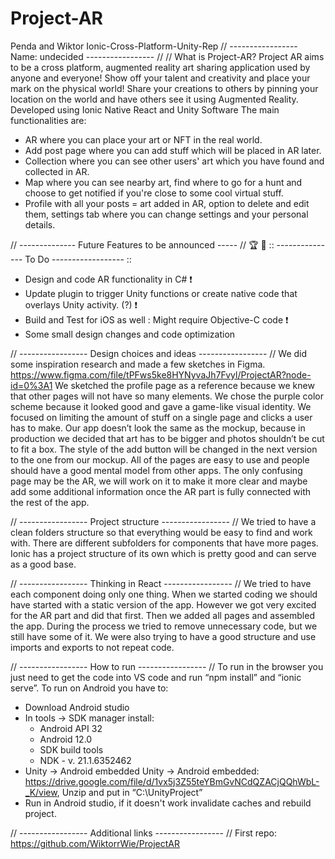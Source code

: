 # Project-AR
Penda and Wiktor
Ionic-Cross-Platform-Unity-Rep
// ----------------- Name: undecided ----------------- //
// What is Project-AR?
Project AR aims to be a cross platform, augmented reality art sharing application used by anyone and everyone!
Show off your talent and creativity and place your mark on the physical world!
Share your creations to others by pinning your location on the world and have others see it using Augmented Reality.
Developed using Ionic Native React and Unity Software
The main functionalities are:
- AR where you can place your art or NFT in the real world.
- Add post page where you can add stuff which will be placed in AR later.
- Collection where you can see other users' art which you have found and collected in AR.
- Map where you can see nearby art, find where to go for a hunt and choose to get notified if you're close to some cool virtual stuff.
- Profile with all your posts = art added in AR, option to delete and edit them, settings tab where you can change settings and your personal details.

// -------------- Future Features to be announced ----- //
🏆 📓 :: --------------- To Do ------------------ ::
- Design and code AR functionality in C# ❗
- Update plugin to trigger Unity functions or create native code that overlays Unity activity. (?) ❗
- Build and Test for iOS as well : Might require Objective-C code ❗
- Some small design changes and code optimization
 
// ----------------- Design choices and ideas ----------------- //
We did some inspiration research and made a few sketches in Figma.
https://www.figma.com/file/tPFws5ke8HYNyvaJh7Fvyl/ProjectAR?node-id=0%3A1
We sketched the profile page as a reference because we knew that other pages will not have so many elements. We chose the purple color scheme because it looked good and gave a game-like visual identity. We focused on limiting the amount of stuff on a single page and clicks a user has to make. Our app doesn’t look the same as the mockup, because in production we decided that art has to be bigger and photos shouldn’t be cut to fit a box. The style of the add button will be changed in the next version to the one from our mockup. All of the pages are easy to use and people should have a good mental model from other apps. The only confusing page may be the AR, we will work on it to make it more clear and maybe add some additional information once the AR part is fully connected with the rest of the app.
 
// ----------------- Project structure ----------------- //
We tried to have a clean folders structure so that everything would be easy to find and work with. There are different subfolders for components that have more pages. Ionic has a project structure of its own which is pretty good and can serve as a good base.
 
// ----------------- Thinking in React ----------------- //
We tried to have each component doing only one thing.
When we started coding we should have started with a static version of the app. However we got very excited for the AR part and did that first. Then we added all pages and assembled the app.
During the process we tried to remove unnecessary code, but we still have some of it. We were also trying to have a good structure and use imports and exports to not repeat code.
 
// ----------------- How to run ----------------- //
To run in the browser you just need to get the code into VS code and run “npm install” and “ionic serve”.
To run on Android you have to:
- Download Android studio 
- In tools -> SDK manager install:
    - Android API 32
    - Android 12.0
    - SDK build tools
    - NDK - v. 21.1.6352462
- Unity -> Android embedded Unity -> Android embedded: https://drive.google.com/file/d/1vx5j3Z55teYBmGvNCdQZACjQQhWbL-_K/view, Unzip and put in “C:\UnityProject”
- Run in Android studio, if it doesn't work invalidate caches and rebuild project.

// ----------------- Additional links ----------------- //
First repo: https://github.com/WiktorrWie/ProjectAR
